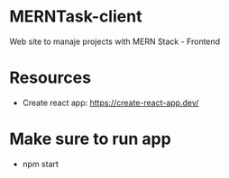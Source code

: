 # MERNTask-client
Web site to manaje projects with MERN Stack - Frontend

# Resources
- Create react app: https://create-react-app.dev/

# Make sure to run app
- npm start
